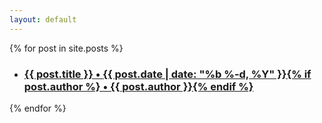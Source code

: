 ```yaml
---
layout: default
---
```


{% for post in site.posts %}
<ul>
    <li><a href="{{ post.url | relative_url }}"><h3>{{ post.title }} • <time datetime="{{ post.date | date_to_xmlschema }}" itemprop="datePublished">{{ post.date | date: "%b %-d, %Y" }}</time>{% if post.author %} • <span itemprop="author" itemscope itemtype="http://schema.org/Person"><span itemprop="name">{{ post.author }}</span></span>{% endif %}</h3></a>
    </li>
</ul>
{% endfor %}
